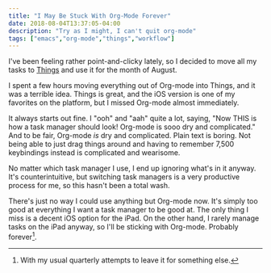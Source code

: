 ```yaml
---
title: "I May Be Stuck With Org-Mode Forever"
date: 2018-08-04T13:37:05-04:00 
description: "Try as I might, I can't quit org-mode"
tags: ["emacs","org-mode","things","workflow"]
---
```


I've been feeling rather point-and-clicky lately, so I decided to move all
my tasks to [Things](https://culturedcode.com/things/) and use it for the month
of August. 

I spent a few hours moving everything out of Org-mode into Things, and it was a
terrible idea. Things is great, and the iOS version is one of my favorites on
the platform, but I missed Org-mode almost immediately.

It always starts out fine. I "ooh" and "aah" quite a lot, saying, "Now THIS
is how a task manager should look! Org-mode is sooo dry and complicated." And to
be fair, Org-mode _is_ dry and complicated. Plain text is boring. Not being able
to just drag things around and having to remember 7,500 keybindings instead is
complicated and wearisome.

No matter which task manager I use, I end up
ignoring what's in it anyway. It's counterintuitive, but switching task managers is a
very productive process for me, so this hasn't been a total wash.

There's just no way I could use anything but Org-mode now. It's simply too
good at everything I want a task manager to be good at. The only thing I
miss is a decent iOS option for the iPad. On the other hand, I rarely manage tasks
on the iPad anyway, so I'll be sticking with Org-mode. Probably forever[^maybe].

[^maybe]: With my usual quarterly attempts to leave it for something else.
